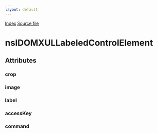 ```yaml
---
layout: default
---
```

<div id='links'><a href="../index.html">Index</a>
<a href="http://dxr.mozilla.org/mozilla-central/source/dom/interfaces/xul/nsIDOMXULLabeledControlEl.idl">Source file</a>
</div>

# nsIDOMXULLabeledControlElement #

## Attributes ##

### crop ###

### image ###

### label ###

### accessKey ###

### command ###
